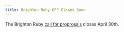 ```yaml
---
title: Brighton Ruby CFP Closes Soon
---
```


The Brighton Ruby [call for proprosals][cfp] closes April 30th.

[cfp]: http://brightonruby.com/
